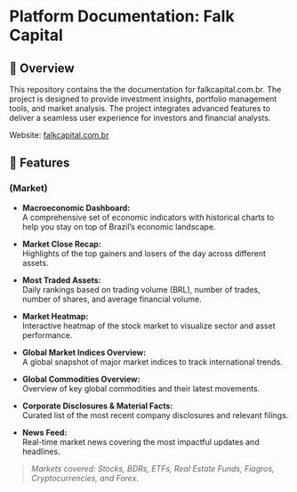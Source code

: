 # Platform Documentation: Falk Capital

## 🔹 Overview

This repository contains the the documentation for falkcapital.com.br. The project is designed to provide investment insights, portfolio management tools, and market analysis. The project integrates advanced features to deliver a seamless user experience for investors and financial analysts.

Website: [falkcapital.com.br](https://www.falkcapital.com.br)


## 🔹 Features

### (Market)

- **Macroeconomic Dashboard:**  
  A comprehensive set of economic indicators with historical charts to help you stay on top of Brazil’s economic landscape.
  
- **Market Close Recap:**  
  Highlights of the top gainers and losers of the day across different assets.

- **Most Traded Assets:**  
  Daily rankings based on trading volume (BRL), number of trades, number of shares, and average financial volume.

- **Market Heatmap:**  
  Interactive heatmap of the stock market to visualize sector and asset performance.

- **Global Market Indices Overview:**  
  A global snapshot of major market indices to track international trends.

- **Global Commodities Overview:**  
  Overview of key global commodities and their latest movements.

- **Corporate Disclosures & Material Facts:**  
  Curated list of the most recent company disclosures and relevant filings.

- **News Feed:**  
  Real-time market news covering the most impactful updates and headlines.

> _Markets covered: Stocks, BDRs, ETFs, Real Estate Funds, Fiagros, Cryptocurrencies, and Forex._
